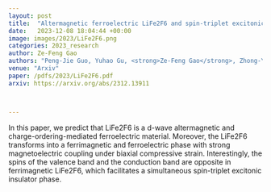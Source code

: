 ```yaml
---
layout: post
title:  "Altermagnetic ferroelectric LiFe2F6 and spin-triplet excitonic insulator phase"
date:   2023-12-08 18:04:44 +00:00
image: images/2023/LiFe2F6.png
categories: 2023_research
author: Ze-Feng Gao
authors: "Peng-Jie Guo, Yuhao Gu, <strong>Ze-Feng Gao</strong>, Zhong-Yi Lu<sup>#</sup>"
venue: "Arxiv"
paper: /pdfs/2023/LiFe2F6.pdf
arxiv: https://arxiv.org/abs/2312.13911



---
```

In this paper, we predict that LiFe2F6 is a d-wave altermagnetic and charge-ordering-mediated ferroelectric material. Moreover, the LiFe2F6 transforms into a ferrimagnetic and ferroelectric phase with strong magnetoelectric coupling under biaxial compressive strain. Interestingly, the spins of the valence band and the conduction band are opposite in ferrimagnetic LiFe2F6, which facilitates a simultaneous spin-triplet excitonic insulator phase. 